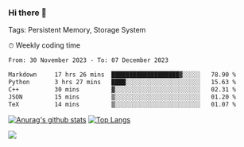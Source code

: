 ### Hi there 👋

Tags: Persistent Memory, Storage System

<!--

[![Anurag's github stats](https://github-readme-stats.vercel.app/api?username=wwyf)](https://github.com/anuraghazra/github-readme-stats)

[![Anurag's github stats](https://github-readme-stats.vercel.app/api?username=wwyf&count_private=true)](https://github.com/anuraghazra/github-readme-stats)


[![Top Langs](https://github-readme-stats.vercel.app/api/top-langs/?username=wwyf&count_private=true&&hide=jupyter%20notebook,html)](https://github.com/anuraghazra/github-readme-stats)



-->


⏱ Weekly coding time

<!--START_SECTION:waka-->

```txt
From: 30 November 2023 - To: 07 December 2023

Markdown     17 hrs 26 mins  ███████████████████▓░░░░░   78.90 %
Python       3 hrs 27 mins   ████░░░░░░░░░░░░░░░░░░░░░   15.63 %
C++          30 mins         ▓░░░░░░░░░░░░░░░░░░░░░░░░   02.31 %
JSON         15 mins         ▒░░░░░░░░░░░░░░░░░░░░░░░░   01.20 %
TeX          14 mins         ▒░░░░░░░░░░░░░░░░░░░░░░░░   01.07 %
```

<!--END_SECTION:waka-->



[![Anurag's github stats](https://github-readme-stats.vercel.app/api?username=wwyf&count_private=true&show_icons=true&hide_border=true)](https://github.com/anuraghazra/github-readme-stats) [![Top Langs](https://github-readme-stats.vercel.app/api/top-langs/?username=wwyf&count_private=true&hide=jupyter%20notebook,html,OpenEdge%20ABL&langs_count=10&layout=compact&hide_border=true)](https://github.com/anuraghazra/github-readme-stats)

<!--

[![willianrod's wakatime stats](https://github-readme-stats.vercel.app/api/wakatime?username=wwyf)](https://github.com/anuraghazra/github-readme-stats)


-->

![](https://hit.yhype.me/github/profile?user_id=23121291)
